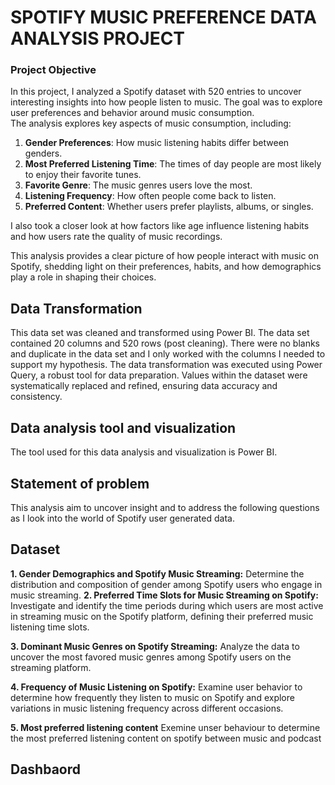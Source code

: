 # SPOTIFY MUSIC PREFERENCE DATA ANALYSIS PROJECT
### Project Objective
In this project, I analyzed a Spotify dataset with 520 entries to uncover interesting insights into how people listen to music. The goal was to explore user preferences and behavior around music consumption.  
The analysis explores key aspects of music consumption, including:
1. **Gender Preferences**: How music listening habits differ between genders.  
2. **Most Preferred Listening Time**: The times of day people are most likely to enjoy their favorite tunes.  
3. **Favorite Genre**: The music genres users love the most.  
4. **Listening Frequency**: How often people come back to listen.  
5. **Preferred Content**: Whether users prefer playlists, albums, or singles.  

I also took a closer look at how factors like age influence listening habits and how users rate the quality of music recordings.  

This analysis provides a clear picture of how people interact with music on Spotify, shedding light on their preferences, habits, and how demographics play a role in shaping their choices.

## Data Transformation
This data set was cleaned and transformed using Power BI. The data set contained 20 columns and 
520 rows (post cleaning). There were no blanks and duplicate in the data set and I only worked with 
the columns I needed to support my hypothesis.
The data transformation was executed using Power Query, a robust tool for data preparation.
Values within the dataset were systematically replaced and refined, ensuring data accuracy and 
consistency.

## Data analysis tool and visualization
The tool used for this data analysis and visualization is Power BI.
## Statement of problem
This analysis aim to uncover insight and to address the following questions as I look into the world 
of Spotify user generated data.
## Dataset


**1. Gender Demographics and Spotify Music Streaming:**
Determine the distribution and composition of gender among Spotify users who 
engage in music streaming.
**2. Preferred Time Slots for Music Streaming on Spotify:**
Investigate and identify the time periods during which users are most active in 
streaming music on the Spotify platform, defining their preferred music listening 
time slots.

**3. Dominant Music Genres on Spotify Streaming:**
Analyze the data to uncover the most favored music genres among Spotify users on 
the streaming platform.

**4. Frequency of Music Listening on Spotify:**
Examine user behavior to determine how frequently they listen to music on Spotify 
and explore variations in music listening frequency across different occasions.

**5. Most preferred listening content**
Exemine unser behaviour to determine the most preferred listening content on spotify between music and podcast

## Dashbaord

